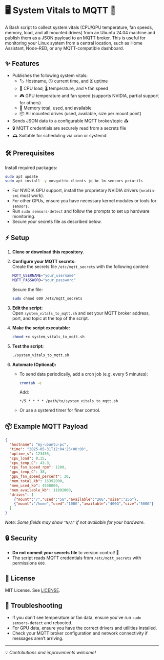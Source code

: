 # 🖥️ System Vitals to MQTT 🚀

A Bash script to collect system vitals (CPU/GPU temperature, fan speeds, memory, load, and all mounted drives) from an Ubuntu 24.04 machine and publish them as a JSON payload to an MQTT broker. This is useful for monitoring your Linux system from a central location, such as Home Assistant, Node-RED, or any MQTT-compatible dashboard.

## ✨ Features

- Publishes the following system vitals:
  - 🏷️ Hostname, 🕒 current time, and ⏳ uptime
  - 🧠 CPU load, 🌡️ temperature, and 🌀 fan speed
  - 🎮 GPU temperature and fan speed (supports NVIDIA, partial support for others)
  - 💾 Memory total, used, and available
  - 📦 All mounted drives (used, available, size per mount point)
- Sends JSON data to a configurable MQTT broker/topic 📤
- 🔒 MQTT credentials are securely read from a secrets file
- 🕰️ Suitable for scheduling via cron or systemd

## 🛠️ Prerequisites

Install required packages:
```bash
sudo apt update
sudo apt install -y mosquitto-clients jq bc lm-sensors pciutils
```

- For NVIDIA GPU support, install the proprietary NVIDIA drivers (`nvidia-smi` must work).
- For other GPUs, ensure you have necessary kernel modules or tools for `sensors`.
- Run `sudo sensors-detect` and follow the prompts to set up hardware monitoring.
- Secure your secrets file as described below.

## ⚡ Setup

1. **Clone or download this repository.**

2. **Configure your MQTT secrets:**  
   Create the secrets file `/etc/mqtt_secrets` with the following content:
   ```bash
   MQTT_USERNAME="your_username"
   MQTT_PASSWORD="your_password"
   ```
   Secure the file:
   ```bash
   sudo chmod 600 /etc/mqtt_secrets
   ```

3. **Edit the script:**  
   Open `system_vitals_to_mqtt.sh` and set your MQTT broker address, port, and topic at the top of the script.

4. **Make the script executable:**
   ```bash
   chmod +x system_vitals_to_mqtt.sh
   ```

5. **Test the script:**
   ```bash
   ./system_vitals_to_mqtt.sh
   ```

6. **Automate (Optional):**
   - To send data periodically, add a cron job (e.g. every 5 minutes):
     ```bash
     crontab -e
     ```
     Add:
     ```
     */5 * * * * /path/to/system_vitals_to_mqtt.sh
     ```
   - Or use a systemd timer for finer control.

## 📦 Example MQTT Payload

```json
{
  "hostname": "my-ubuntu-pc",
  "time": "2025-05-31T12:04:25+00:00",
  "uptime_s": 123456,
  "cpu_load": 0.15,
  "cpu_temp_C": 43.0,
  "cpu_fan_speed_rpm": 1200,
  "gpu_temp_C": 38,
  "gpu_fan_speed_percent": 30,
  "mem_total_kb": 16392000,
  "mem_used_kb": 4500000,
  "mem_available_kb": 11892000,
  "drives": [
    {"mount":"/","used":"5G","available":"20G","size":"25G"},
    {"mount":"/home","used":"100G","available":"400G","size":"500G"}
  ]
}
```

*Note: Some fields may show `"N/A"` if not available for your hardware.*

## 🔒 Security

- **Do not commit your secrets file** to version control! 🚫
- The script reads MQTT credentials from `/etc/mqtt_secrets` with permissions `600`.

## 📄 License

MIT License. See [LICENSE](LICENSE).

## 🐞 Troubleshooting

- If you don’t see temperature or fan data, ensure you’ve run `sudo sensors-detect` and rebooted.
- For GPU data, ensure you have the correct drivers and utilities installed.
- Check your MQTT broker configuration and network connectivity if messages aren’t arriving.

---

💡 *Contributions and improvements welcome!*
